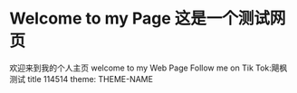 # Welcome to my Page 这是一个测试网页
欢迎来到我的个人主页
welcome to my Web Page
Follow me on Tik Tok:飓枫
测试
title 114514
theme: THEME-NAME
